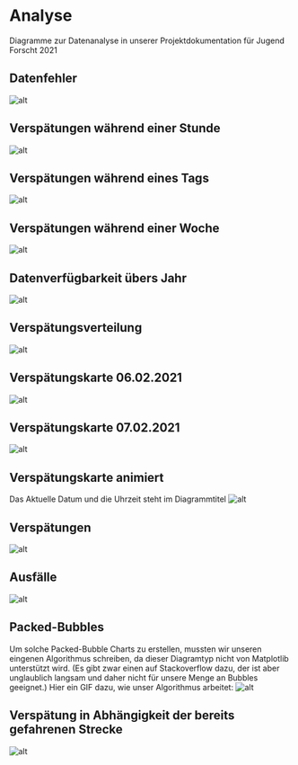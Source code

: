 # Analyse
Diagramme zur Datenanalyse in unserer Projektdokumentation für Jugend Forscht 2021

## Datenfehler
![alt](overhour_rtd.png)
## Verspätungen während einer Stunde
![alt](overhour_recent_changes.png)
## Verspätungen während eines Tags
![alt](overday.png)
## Verspätungen während einer Woche
![alt](overweek.png)
## Datenverfügbarkeit übers Jahr
![alt](overyear.png)
## Verspätungsverteilung
![alt](delay_distrib.png)
## Verspätungskarte 06.02.2021
![alt](DelayInGermany_06_02.jpg)
## Verspätungskarte 07.02.2021
![alt](DelayInGermany_07_02.jpg)
## Verspätungskarte animiert
Das Aktuelle Datum und die Uhrzeit steht im Diagrammtitel
![alt](delay_over_germany_and_time.webp)
## Verspätungen
![alt](delay_per_train_type.png)
## Ausfälle
![alt](cancellations_per_train_type.png)
## Packed-Bubbles
Um solche Packed-Bubble Charts zu erstellen, mussten wir unseren eingenen Algorithmus schreiben, da dieser Diagramtyp nicht von Matplotlib unterstützt wird. (Es gibt zwar einen auf Stackoverflow dazu, der ist aber unglaublich langsam und daher nicht für unsere Menge an Bubbles geeignet.) Hier ein GIF dazu, wie unser Algorithmus arbeitet:
![alt](packed_bubble_chart.gif)
## Verspätung in Abhängigkeit der bereits gefahrenen Strecke
![alt](delayoverstrecke.png)